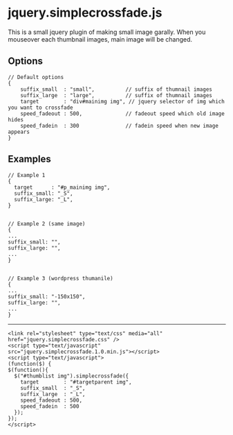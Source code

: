 # jquery.simplecrossfade.js

This is a small jquery plugin of making small image garally. 
When you mouseover each thumbnail images, main image will be changed.

## Options
```
// Default options
{
    suffix_small  : "small",          // suffix of thumnail images
    suffix_large  : "large",          // suffix of thumnail images
    target        : "div#mainimg img", // jquery selector of img which you want to crossfade
    speed_fadeout : 500,              // fadeout speed which old image hides
    speed_fadein  : 300               // fadein speed when new image appears
}
```

## Examples
```
// Example 1
{
  target      : "#p_mainimg img",
  suffix_small: "_S",
  suffix_large: "_L",
}


// Example 2 (same image)
{
...
suffix_small: "",
suffix_large: "",
...
}


// Example 3 (wordpress thumanile)
{
...
suffix_small: "-150x150",
suffix_large: "",
...
}
```
---


```
<link rel="stylesheet" type="text/css" media="all" href="jquery.simplecrossfade.css" />
<script type="text/javascript" src="jquery.simplecrossfade.1.0.min.js"></script>
<script type="text/javascript">
(function($) {
$(function(){
  $("#thumblist img").simplecrossfade({
    target        : "#targetparent img",
    suffix_small  : "_S",
    suffix_large  : "_L",
    speed_fadeout : 500,
    speed_fadein  : 500
  });
});
</script>

```